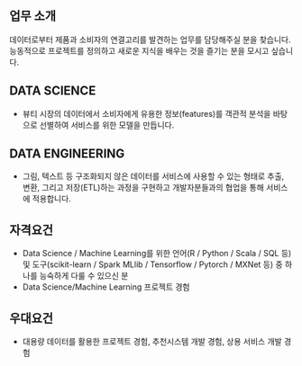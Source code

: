 
## 업무 소개 

데이터로부터 제품과 소비자의 연결고리를 발견하는 업무를 담당해주실 분을 찾습니다. 
능동적으로 프로젝트를 정의하고 새로운 지식을 배우는 것을 즐기는 분을 모시고 싶습니다.

## DATA SCIENCE

* 뷰티 시장의 데이터에서 소비자에게 유용한 정보(features)를 객관적 분석을 바탕으로 선별하여 서비스를 위한 모델을 만듭니다.

## DATA ENGINEERING

* 그림, 텍스트 등 구조화되지 않은 데이터를 서비스에 사용할 수 있는 형태로 추출, 변환, 그리고 저장(ETL)하는 과정을 구현하고
  개발자분들과의 협업을 통해 서비스에 적용합니다.
  
## 자격요건

* Data Science / Machine Learning를 위한 언어(R / Python / Scala / SQL 등) 및 도구(scikit-learn / Spark MLlib / Tensorflow /      Pytorch / MXNet 등) 중 하나를 능숙하게 다룰 수 있으신 분
* Data Science/Machine Learning 프로젝트 경험

## 우대요건 

* 대용량 데이터를 활용한 프로젝트 경험, 추천시스템 개발 경험, 상용 서비스 개발 경험
